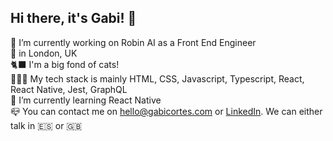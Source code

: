 ## Hi there, it's Gabi! 👋

🔭 I’m currently working on Robin AI as a Front End Engineer<br/>
📍 in London, UK<br/>
🐈‍⬛ I'm a big fond of cats!<br/>
👩🏻‍💻 My tech stack is mainly HTML, CSS, Javascript, Typescript, React, React Native, Jest, GraphQL<br/>
🌱 I’m currently learning React Native<br/>
📪 You can contact me on hello@gabicortes.com or <a href="https://www.linkedin.com/in/gabicortes/">LinkedIn</a>. We can either talk in 🇪🇸 or 🇬🇧
